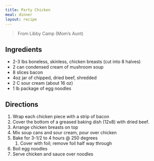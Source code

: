 ```yaml
---
title: Party Chicken
meal: dinner
layout: recipe
---
```


> From Libby Camp (Mom’s Aunt)  

## Ingredients
* 2-3 lbs boneless, skinless, chicken breasts (cut into 8 halves)
* 2 can condensed cream of mushroom soup
* 8 slices bacon
* 4oz jar of chipped, dried beef, shredded
* 2 C sour cream (about 16 oz)
* 1 lb package of egg noodles

## Directions
1. Wrap each chicken piece with a strip of bacon
2. Cover the bottom of a greased baking dish (12x8) with dried beef.
3. Arrange chicken breasts on top
4. Mix soup cans and sour cream, pour over chicken
5. Bake for 3-1/2 to 4 hours @ 250 degrees
	1. Cover with foil; remove foil half way through
6. Boil egg noodles
7. Serve chicken and sauce over noodles
